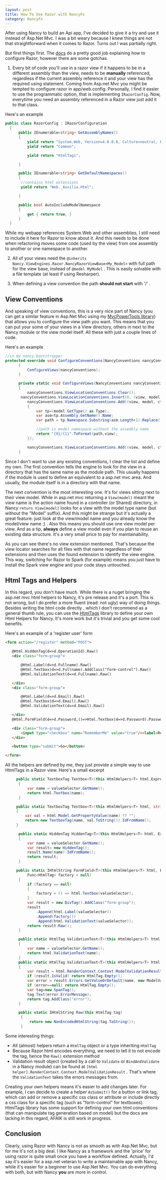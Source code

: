 ```yaml
---
layout: post
title: How To Use Razor with NancyFx
category: NancyFx
---
```


After using Nancy to build an Api app, I've decided to give it a try and use it instead of Asp.Net Mvc. I was a bit weary because I knew things are not that straightforward when it comes to Razor. Turns out I was partially right.

 But first things first. The [docs](https://github.com/NancyFx/Nancy/wiki/Razor-View-Engine) do a pretty good job explaining how to configure Razor, however there are some gotchas.

 1. Every bit of code you'll use in a razor view if it happens to be in a different assembly than the view, needs to be **manually** referenced, regardless if the current assembly reference it and your view has the required using statement. Coming from Asp.net Mvc you might be tempted to configure razor in app/web.config. Personally, I find it easier to use the programmatic option, that is implementing `IRazorConfig`. Now, everytime you need an assembly referenced in a Razor view just add it to that class.

 Here's an example

 ```csharp
 public class RazorConfig : IRazorConfiguration
   {
       public IEnumerable<string> GetAssemblyNames()
       {
           yield return "System.Web, Version=4.0.0.0, Culture=neutral, PublicKeyToken=b03f5f7f11d50a3a";
           yield return "Common";

           yield return "HtmlTags";

       }

       public IEnumerable<string> GetDefaultNamespaces()
       {
        //contains html extensions
        yield return "Web._Auxilia.Html";

       }

       public bool AutoIncludeModelNamespace
       {
           get { return true; }
       }
   }

 ```

 While my webapp references System.Web and other assemblies, I still need to include it here for Razor to know about it. And this needs to be done when refactoring moves some code (used by the view) from one assembly to another or one namespace to another.

 2. All of your views need the `@inherits Nancy.ViewEngines.Razor.NancyRazorViewBase<My_Model>` with full path for the view base, instead of `@model MyModel` . This is easily solvable with a file template (at least if using Resharper).

 3. When defining a view convention the path **should not start** with '/' .

## View Conventions

 And speaking of view conventions, this is a very nice part of Nancy (you can get a similar feature in Asp.Net Mvc using my [MvcPowerTools library](https://github.com/sapiens/MvcPowerTools/wiki/ViewEngine)) that allows you to configure the view path you want. This means that you can put your some of your views in a View directory, others in next to the Nancy module or the view model itself. All these with just a couple lines of code.

 Here's an example

 ```csharp
 //in my nancy bootstrapper
protected override void ConfigureConventions(NancyConventions nancyConventions)
       {
           ConfigureViews(nancyConventions);
       }

       private static void ConfigureViews(NancyConventions nancyConventions)
       {
           nancyConventions.ViewLocationConventions.Clear();
        nancyConventions.ViewLocationConventions.Insert(0, (view, model, ctx) => "{1}/{0}".ToFormat(view, ctx.ModulePath));
           nancyConventions.ViewLocationConventions.Add((view, model, ctx) =>
           {
               var tp=(model.GetType() as Type);
               var asm=tp.Assembly.GetName().Name;
               var path = tp.Namespace.Substring(asm.Length+1).Replace('.','/');

               //path is model namespace without the assembly name
               return "{0}/{1}".ToFormat(path,view);
           });

           nancyConventions.ViewLocationConventions.Add((view, model, ctx) => "common/{0}".ToFormat(view));
       }

 ```

 Since I don't want to use any existing conventions, I clear the list and define my own. The first convention tells the engine to look for the view in a directory that has the same name as the module path. This usually happens if the module is used to define an equivalent to a asp.net mvc area. And usually, the module itself is in a directory with that name.

 The next convention is the most interesting one. It's for views sitting next to their view model. While in asp.net mvc returning a `View(model)` meant the view name is the action name found in a controller (or Shared) directory, in Nancy `return View[model]` looks for a view with the model type name (but without the "Model" suffix). And this might be strange but it's actually a great feature: just look at the view/model name and you already know the model/view name ;) . Also this means you should use one view model per view. And as a tip, **always** define a view model even if you plan to reuse an existing data structure. It's a very small price to pay for maintainability.

 As you can see there's no view extension mentioned. That's because the view locator searches for all files with that name regardless of their extensions and then uses the found extension to identify the view engine. This way, switching for Razor to Spark (for example) means you just have to install the Spark view engine and your code stays untouched.

## Html Tags and Helpers

 In this regard, you don't have much. While there is a nuget bringing the asp.net mvc html helpers to Nancy, it's pre release and it's a port. This is not wrong, but I do prefer a more fluent (read: not ugly) way of doing things. Besides writing the html code directly , which I don't recommend as a general thumb rule, you can use the [HtmlTags](https://github.com/darthfubumvc/htmltags) library to define your own Html Helpers for Nancy. It's more work but it's trivial and you get some cool benefits.

 Here's an example of a 'register user' form

 ```html
 <form action="/register" method="POST">

    @Html.HiddenTag(d=>d.OperationId).Raw()
    <div class="form-group">

        @Html.Label(d=>d.Fullname).Raw()
        @Html.Textbox(d=>d.Fullname).AddClass("form-control").Raw()
        @Html.ValidationText(d=>d.Fullname).Raw()

    </div>
    <div class="form-group">

        @Html.Label(d=>d.Email).Raw()
        @Html.Textbox(d=>d.Email).Raw()
        @Html.ValidationText(d=>d.Email).Raw()

    </div>
    @Html.FormField(d=>d.Password,()=>Html.Textbox(d=>d.Password).PasswordMode())

    <div class="form-group">
        <input type="checkbox" name="RememberMe" value="true"/><label>Remember Me</label>
    </div>

    <button type="submit">Go</button>

 </form>

 ```

 All the helpers are defined by me, they just provide a simple way to use HtmlTags in a Razor view. Here's a small excerpt

 ```csharp
      public static TextboxTag Textbox<T>(this HtmlHelpers<T> html,Expression<Func<T,object>> valueSelector)
       {
           var name = valueSelector.GetName();
           return html.Textbox(name);
       }

      public static TextboxTag Textbox<T>(this HtmlHelpers<T> html, string name)
      {
          var val = html.Model.GetPropertyValue(name) ?? "";
          return new TextboxTag(name, val.ToString()).IdFromName();
      }

       public static HiddenTag HiddenTag<T>(this HtmlHelpers<T> html, Expression<Func<T, object>> valueSelector)
       {
           var name = valueSelector.GetName();
           var result= new HiddenTag();
           result.Name(name).IdFromName();
           return result;
       }

      public static IHtmlString FormField<T>(this HtmlHelpers<T> html, Expression<Func<T, object>> valueSelector,
           Func<HtmlTag> factory = null)
       {
           if (factory == null)
           {
               factory = () => html.Textbox(valueSelector);
           }
           var result = new DivTag().AddClass("form-group");
           result
               .Append(html.Label(valueSelector))
               .Append(factory())
               .Append(html.ValidationText(valueSelector));
           return result.Raw();
       }

       public static HtmlTag ValidationText<T>(this HtmlHelpers<T> html, Expression<Func<T, object>> valueSelector)
       {
           var name = valueSelector.GetName();
           return html.ValidationText(name);
       }
       public static HtmlTag ValidationText<T>(this HtmlHelpers<T> html, string name)
       {
           var result = html.RenderContext.Context.ModelValidationResult;
           if (result.IsValid) return HtmlTag.Empty();
           var error = result.Errors.GetValueOrDefault(name, new ModelValidationError[0]).FirstOrDefault();
           if (error==null) return HtmlTag.Empty();
           var tag=new SpanTag();
           tag.Text(error.ErrorMessage);
           return tag.AddClass("error");
       }

       public static IHtmlString Raw(this HtmlTag tag)
        {
            return new NonEncodedHtmlString(tag.ToString());
        }

 ```

Some interesting things:

* All (almost) helpers return a `HtmlTag` object or a type inheriting `HtmlTag`
* Because Razor html encodes everything, we need to tell it to not encode the tag, hence the `Raw()` extension method
* Validation result object (created by a call to `Validate` or `BindAndValidate` in a Nancy module) can be found at `[html helper].RenderContext.Context.ModelValidationResult` . That's where the `ValidationText` takes the errors messages from.

Creating your own helpers means it's easier to add changes later. For example, I can decide to create a helper `AsSubmit()` for a button or link tag, which can add or remove a specific css class or attribute or include directly a css class for a specific tag (such as "form-control" for textboxes). HtmlTags library has some support for defining your own html conventions (that can manipulate tag generation based on model) but the docs are lacking in this regard, AFAIK is still work in progress.


## Conclusion

 Clearly, using Razor with Nancy is not as smooth as with Asp.Net Mvc, but for me it's not a big deal. I like Nancy as a framework and the 'price' for using razor is quite small once you have a workflow defined. Actually, I'd say it's easier for a asp.net veteran to write a maintainable app with Nancy, while it's easier for a beginner to use Asp.Net Mvc. You can do everything with both, but with Nancy **you** are more in control.
